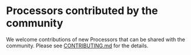 # Processors contributed by the community

We welcome contributions of new Processors that can be shared with the community. Please see [CONTRIBUTING.md](../../CONTRIBUTING.md) for the details.

